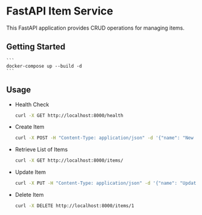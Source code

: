 # FastAPI Item Service

This FastAPI application provides CRUD operations for managing items.

## Getting Started

    ```
    docker-compose up --build -d
    ```

## Usage

* Health Check
    ```bash
    curl -X GET http://localhost:8000/health
    ```

* Create Item
    ```bash
    curl -X POST -H "Content-Type: application/json" -d '{"name": "New Item", "description": "A sample item"}' http://localhost:8000/items/
    ```
* Retrieve List of Items

    ```bash
    curl -X GET http://localhost:8000/items/
    ```
* Update Item

    ```bash
    curl -X PUT -H "Content-Type: application/json" -d '{"name": "Updated Item", "description": "An updated item"}' http://localhost:8000/items/1
    ```
* Delete Item

    ```bash
    curl -X DELETE http://localhost:8000/items/1
    ```
